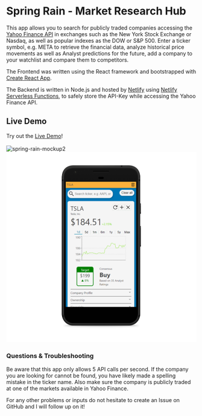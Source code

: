 # Spring Rain - Market Research Hub

This app allows you to search for publicly traded companies accessing the [Yahoo Finance API](https://rapidapi.com/apidojo/api/yh-finance) 
in exchanges such as the New York Stock Exchange or Nasdaq, as well as popular indexes as the DOW or S&P 500. Enter a ticker symbol, e.g. META to 
retrieve the financial data, analyze historical price movements as well as Analyst predictions for the future, add a 
company to your watchlist and compare them to competitors.  

The Frontend was written using the React framework and bootstrapped with [Create React App](https://github.com/facebook/create-react-app).

The Backend is written in Node.js and hosted by [Netlify](https://www.netlify.com/) using [Netlify Serverless Functions](https://www.netlify.com/blog/intro-to-serverless-functions), 
to safely store the API-Key while accessing the Yahoo Finance API.

## Live Demo

Try out the [Live Demo](https://springrainhub.com/)!
\
\
![spring-rain-mockup2](https://user-images.githubusercontent.com/27009186/232315135-1e79f8a6-e8a4-4710-84f4-5b39657c7918.png)
\
![Screenshot2](public/demoScreenshots/spring-rain-mobile-mockup.png)


### Questions & Troubleshooting

Be aware that this app only allows 5 API calls per second. If the company you are looking for cannot be found, you have 
likely made a spelling mistake in the ticker name. Also make sure the company is publicly traded at one of the markets available in 
Yahoo Finance.

For any other problems or inputs do not hesitate to create an Issue on GitHub and I will follow up on it!
